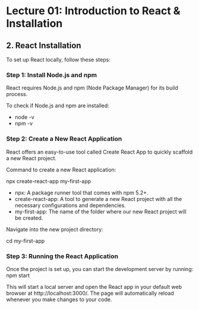 # Lecture 01: Introduction to React & Installation

## 2. React Installation

To set up React locally, follow these steps:

### Step 1: Install Node.js and npm
React requires Node.js and npm (Node Package Manager) for its build process.

To check if Node.js and npm are installed:
- node -v
- npm -v

### Step 2: Create a New React Application
React offers an easy-to-use tool called Create React App to quickly scaffold a new React project.

Command to create a new React application:

npx create-react-app my-first-app

- npx: A package runner tool that comes with npm 5.2+.
- create-react-app: A tool to generate a new React project with all the necessary configurations and dependencies.
- my-first-app: The name of the folder where our new React project will be created.

Navigate into the new project directory:

cd my-first-app

### Step 3: Running the React Application

Once the project is set up, you can start the development server by running:
npm start

This will start a local server and open the React app in your default web browser at http://localhost:3000/. The page will automatically reload whenever you make changes to your code.
